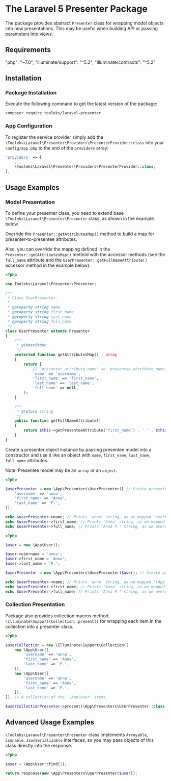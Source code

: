 # The Laravel 5 Presenter Package

The package provides abstract `Presenter` class for wrapping model objects into new presentations. This may be useful when building API or passing parameters into views.

## Requirements

"php": "~7.0",
"illuminate/support": "^5.2",
"illuminate/contracts": "^5.2"

## Installation

### Package Installation

Execute the following command to get the latest version of the package:

```shell
composer require tooleks/laravel-presenter
```

### App Configuration

To register the service provider simply add the `\Tooleks\Laravel\Presenter\Providers\PresenterProvider::class` into your `config/app.php` to the end of the `providers` array:

```php
'providers' => [
    ...
    \Tooleks\Laravel\Presenter\Providers\PresenterProvider::class,
],
```


## Usage Examples

### Model Presentation

To define your presenter class, you need to extend base `\Tooleks\Laravel\Presenter\Presenter` class, as shown in the example below.

Override the `Presenter::getAttributesMap()` method to build a map for presenter-to-presentee attributes.

Also, you can override the mapping defined in the `Presenter::getAttributesMap()` method with the accessor methods (see the `full_name` attribute and the `UserPresenter::getFullNameAttribute()` accessor method in the example below).

```php
<?php

use Tooleks\Laravel\Presenter\Presenter;

/**
 * Class UserPresenter.
 *
 * @property string name
 * @property string first_name
 * @property string last_name
 * @property string full_name
 */
class UserPresenter extends Presenter
{
    /**
     * @inheritdoc
     */
    protected function getAttributesMap() : array
    {
        return [
            // 'presenter_attribute_name' => 'presentee_attribute_name'
            'name' => 'username',
            'first_name' => 'first_name',
            'last_name' => 'last_name',
            'full_name' => null,
        ];
    }

    /**
     * @return string
     */
    public function getFullNameAttribute()
    {
        return $this->getPresenteeAttribute('first_name') . ' ' . $this->getPresenteeAttribute('last_name');
    }
}

```

Create a presenter object instance by passing presentee model into a constructor and use it like an object with `name`, `first_name`, `last_name`, `full_name` attributes.

Note: Presentee model may be an `array` or an `object`.

```php
<?php

$userPresenter = new \App\Presenters\UserPresenter([ // Create presenter from presentee array.
    'username' => 'anna',
    'first_name' => 'Anna',
    'last_name' => 'P.',
]);

echo $userPresenter->name; // Prints 'anna' string, as we mapped 'username' attribute to '\App\Presenters\UserPresenter::$name' attribute.
echo $userPresenter->first_name; // Prints 'Anna' string, as we mapped 'first_name' attribute to '\App\Presenters\UserPresenter::$first_name' attribute.
echo $userPresenter->full_name; // Prints 'Anna P.' string, as we override 'full_name' attribute with the '\App\Presenters\UserPresenter::getFullNameAttribute()' method.

```

```php
<?php

$user = new \App\User();

$user->username = 'anna';
$user->first_name = 'Anna';
$user->last_name = 'P.';

$userPresenter = new \App\Presenters\UserPresenter($user); // Create presenter from presentee object.

echo $userPresenter->name; // Prints 'anna' string, as we mapped '\App\User::$username' attribute to '\App\Presenters\UserPresenter::$name' attribute.
echo $userPresenter->first_name; // Prints 'Anna' string, as we mapped '\App\User::$first_name' attribute to '\App\Presenters\UserPresenter::$first_name' attribute.
echo $userPresenter->full_name; // Prints 'Anna P.' string, as we override '\App\Presenters\UserPresenter::$full_name' attribute with the '\App\Presenters\UserPresenter::getFullNameAttribute()' method.

```

### Collection Presentation

Package also provides collection macros method `\Illuminate\Support\Collection::present()` for wrapping each item in the collection into a presenter class.

```php
<?php

$userCollection = new \Illuminate\Support\Collection([
    new \App\User([
        'username' => 'anna',
        'first_name' => 'Anna',
        'last_name' => 'P.',
    ]),
    new \App\User([
        'username' => 'anna',
        'first_name' => 'Anna',
        'last_name' => 'P.',
    ]),
]); // A collection of the '\App\User' items.

$userCollectionPresenter->present(\App\Presenters\UserPresenter::class); // A collection of the '\App\Presenters\UserPresenter' items.

```

## Advanced Usage Examples

`\Tooleks\Laravel\Presenter\Presenter` class implements `Arrayable`, `Jsonable`, `JsonSerializable` interfaces, so you may pass objects of this class directly into the response.

```php
<?php

$user = \App\User::find(1);

return response(new \App\Presenters\UserPresenter($user));

```

